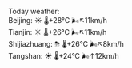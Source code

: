 Today weather:  
Beijing: ☀️   🌡️+28°C 🌬️↖11km/h  
Tianjin: ☀️   🌡️+26°C 🌬️↖11km/h  
Shijiazhuang: ⛈   🌡️+26°C 🌬️↖8km/h  
Tangshan: ☀️   🌡️+24°C 🌬️↑12km/h  
